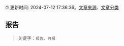 :alarm_clock: 更新时间: 2024-07-12 17:36:36。[文章来源](/README.md)、[文章分类](/TAGS.md)

## 报告


> 关键字：`报告`、`月报`



